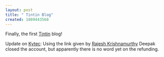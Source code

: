 ```yaml
--- 
layout: post
title: " Tintin Blog"
created: 1089443568
---
```

Finally, the first <a href="http://www.tintinesque.com/">Tintin</a> blog!

Update on <a href="http://www.kytec.com">Kytec</a>: Using the link given by <a href="http://www.rajeshkrishnamurthy.com">Rajesh Krishnamurthy</a> Deepak closed the account, but apparently there is no word yet on the refunding.
